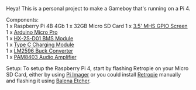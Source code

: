 Heya! This is a personal project to make a Gameboy that's running on a Pi 4. 

Components:  
1 x Raspberry Pi 4B 4Gb 
1 x 32GB Micro SD Card 
1 x [3.5' MHS GPIO Screen](https://www.aliexpress.com/item/4000040739609.html?spm=a2g0o.order_list.order_list_main.41.21ef1802jZD94B)  
1 x [Arduino Micro Pro](https://www.aliexpress.com/item/1005008153423824.html?spm=a2g0o.order_detail.order_detail_item.8.4d1ff19cIMWWbp)  
1 x [HX-2S-D01 BMS Module](https://www.aliexpress.com/item/1005007504799980.html?spm=a2g0o.order_detail.order_detail_item.11.4d1ff19cIMWWbp)  
1 x [Type C Charging Module](https://www.aliexpress.com/item/1005008656657953.html?spm=a2g0o.order_detail.order_detail_item.5.4d1ff19cIMWWbp)  
1 x [LM2596 Buck Converter](https://www.aliexpress.com/item/1005006172456715.html?spm=a2g0o.order_detail.order_detail_item.3.4d1ff19cIMWWbp)  
1 x [PAM8403 Audio Amplifier](https://www.aliexpress.com/item/1005006374095596.html?spm=a2g0o.order_detail.order_detail_item.7.4d1ff19cIMWWbp)  

Setup:
To setup the Raspberry Pi 4, start by flashing Retropie on your Micro SD Card, either by using [Pi Imager](https://www.raspberrypi.com/software/) or you could install [Retropie](https://retropie.org.uk/download/) manually and flashing it using [Balena Etcher](https://etcher.balena.io/). 